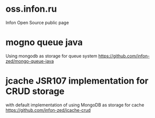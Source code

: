 # oss.infon.ru
Infon Open Source public page

# mogno queue java
Using mongodb as storage for queue system
https://github.com/infon-zed/mongo-queue-java

# jcache JSR107 implementation for CRUD storage
with default implementation of using MongoDB as storage for cache
https://github.com/infon-zed/jcache-crud
